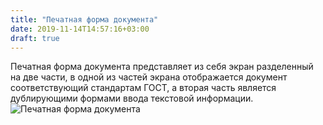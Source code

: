 ```yaml
---
title: "Печатная форма документа"
date: 2019-11-14T14:57:16+03:00
draft: true
---
```


Печатная форма документа представляет из себя экран разделенный на две части, в одной из частей экрана отображается документ соответствующий стандартам ГОСТ, а вторая часть является дублирующими формами ввода текстовой информации.
![Печатная форма документа](../../images/image9.png)